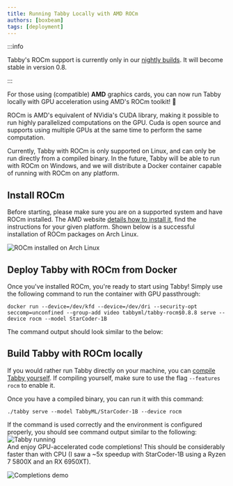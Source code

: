 ```yaml
---
title: Running Tabby Locally with AMD ROCm
authors: [boxbeam]
tags: [deployment]
---
```


:::info

Tabby's ROCm support is currently only in our [nightly builds](https://github.com/TabbyML/tabby/releases/tag/nightly). It will become stable in version 0.8.

:::

For those using (compatible) **AMD** graphics cards, you can now run Tabby locally with GPU acceleration using AMD's ROCm toolkit! 🎉

ROCm is AMD's equivalent of NVidia's CUDA library, making it possible to run highly parallelized computations on the GPU. Cuda is open source and supports using multiple GPUs at the same time to perform the same computation.

Currently, Tabby with ROCm is only supported on Linux, and can only be run directly from a compiled binary. In the future, Tabby will be able to run with ROCm on Windows, and we will distribute a Docker container capable of running with ROCm on any platform.

## Install ROCm

Before starting, please make sure you are on a supported system and have ROCm installed. The AMD website [details how to install it](https://rocm.docs.amd.com/projects/install-on-linux/en/latest/tutorial/install-overview.html), find the instructions for your given platform. Shown below is a successful installation of ROCm packages on Arch Linux.

![ROCm installed on Arch Linux](./rocm-packages.png)

## Deploy Tabby with ROCm from Docker

Once you've installed ROCm, you're ready to start using Tabby! Simply use the following command to run the container with GPU passthrough:

```
docker run --device=/dev/kfd --device=/dev/dri --security-opt seccomp=unconfined --group-add video tabbyml/tabby-rocm$0.8.8 serve --device rocm --model StarCoder-1B
```

The command output should look similar to the below:

## Build Tabby with ROCm locally

If you would rather run Tabby directly on your machine, you can [compile Tabby yourself](https://github.com/TabbyML/tabby/blob/main/CONTRIBUTING.md#local-setup). If compiling yourself, make sure to use the flag `--features rocm` to enable it.

Once you have a compiled binary, you can run it with this command:

```
./tabby serve --model TabbyML/StarCoder-1B --device rocm
```

If the command is used correctly and the environment is configured properly, you should see command output similar to the following:  
![Tabby running](./tabby-running.png)  
And enjoy GPU-accelerated code completions! This should be considerably faster than with CPU (I saw a ~5x speedup with StarCoder-1B using a Ryzen 7 5800X and an RX 6950XT).

![Completions demo](./using-completions.png)
